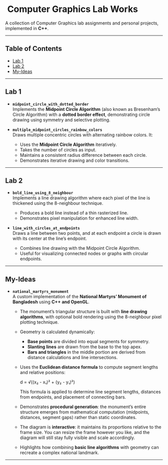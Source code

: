# ​ Computer Graphics Lab Works

A collection of Computer Graphics lab assignments and personal projects, implemented in **C++**.

---

## Table of Contents

-   [Lab 1](#-lab-1)
-   [Lab 2](#-lab-2)
-   [My-Ideas](#my-ideas)

---

## Lab 1

-   **`midpoint_circle_with_dotted_border`**  
    Implements the **Midpoint Circle Algorithm** (also known as Bresenham’s Circle Algorithm) with a **dotted border effect**, demonstrating circle drawing using symmetry and selective plotting.

-   **`multiple_midpoint_circles_rainbow_colors`**  
    Draws multiple concentric circles with alternating rainbow colors. It:
    -   Uses the **Midpoint Circle Algorithm** iteratively.
    -   Takes the number of circles as input.
    -   Maintains a consistent radius difference between each circle.
    -   Demonstrates iterative drawing and color transitions.

---

## Lab 2

-   **`bold_line_using_8_neighbour`**  
    Implements a line drawing algorithm where each pixel of the line is thickened using the 8-neighbour technique.

    -   Produces a bold line instead of a thin rasterized line.
    -   Demonstrates pixel manipulation for enhanced line width.

-   **`line_with_circles_at_endpoints`**  
    Draws a line between two points, and at each endpoint a circle is drawn with its center at the line’s endpoint.
    -   Combines line drawing with the Midpoint Circle Algorithm.
    -   Useful for visualizing connected nodes or graphs with circular endpoints.

---

## My-Ideas

-   **`national_martyrs_monument`**  
    A custom implementation of the **National Martyrs’ Monument of Bangladesh** using **C++ and OpenGL**.

    -   The monument’s triangular structure is built with **line drawing algorithms**, with optional bold rendering using the 8-neighbour pixel plotting technique.
    -   Geometry is calculated dynamically:
        -   **Base points** are divided into equal segments for symmetry.
        -   **Slanting lines** are drawn from the base to the top apex.
        -   **Bars and triangles** in the middle portion are derived from distance calculations and line intersections.
    -   Uses the **Euclidean distance formula** to compute segment lengths and relative positions:

        d = √((x₂ - x₁)² + (y₂ - y₁)²)

        This formula is applied to determine line segment lengths, distances from endpoints, and placement of connecting bars.

    -   Demonstrates **procedural generation**: the monument’s entire structure emerges from mathematical computation (midpoints, distances, segment gaps) rather than static coordinates.
    -   The diagram is **interactive**: it maintains its proportions relative to the frame size. You can resize the frame however you like, and the diagram will still stay fully visible and scale accordingly.
    -   Highlights how combining **basic line algorithms** with geometry can recreate a complex national landmark.

---
